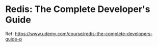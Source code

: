 # Redis: The Complete Developer's Guide

Ref: https://www.udemy.com/course/redis-the-complete-developers-guide-p
